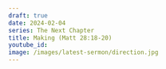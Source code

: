 ```yaml
---
draft: true
date: 2024-02-04
series: The Next Chapter
title: Making (Matt 28:18-20)
youtube_id: 
image: /images/latest-sermon/direction.jpg
---
```

